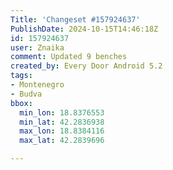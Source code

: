 ```yaml
---
Title: 'Changeset #157924637'
PublishDate: 2024-10-15T14:46:18Z
id: 157924637
user: Znaika
comment: Updated 9 benches
created_by: Every Door Android 5.2
tags:
- Montenegro
- Budva
bbox:
  min_lon: 18.8376553
  min_lat: 42.2836938
  max_lon: 18.8384116
  max_lat: 42.2839696

---
```

